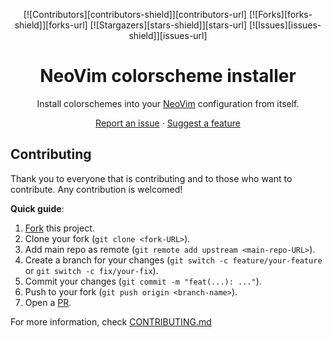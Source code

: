 <a name="readme-top"></a>

<div align="center">

[![Contributors][contributors-shield]][contributors-url]
[![Forks][forks-shield]][forks-url]
[![Stargazers][stars-shield]][stars-url]
[![Issues][issues-shield]][issues-url]

# NeoVim colorscheme installer

Install colorschemes into your [NeoVim](https://neovim.io) configuration from
itself.

[Report an issue](https://github.com/AlejandroSuero/colorscheme-installer/issues)
· [Suggest a feature](https://github.com/AlejandroSuero/colorscheme-installer/issues)

</div>

## Contributing

Thank you to everyone that is contributing and to those who want to contribute.
Any contribution is welcomed!

**Quick guide**:

1. [Fork](https://github.com/AlejandroSuero/colorscheme-installer/fork) this project.
2. Clone your fork (`git clone <fork-URL>`).
3. Add main repo as remote (`git remote add upstream <main-repo-URL>`).
4. Create a branch for your changes (`git switch -c feature/your-feature` or
   `git switch -c fix/your-fix`).
5. Commit your changes (`git commit -m "feat(...): ..."`).
6. Push to your fork (`git push origin <branch-name>`).
7. Open a [PR](https://github.com/AlejandroSuero/colorscheme-installer/pulls).

For more information, check [CONTRIBUTING.md](https://github.com/AlejandroSuero/colorscheme-installer/blob/main/CONTRIBUTING.md)
